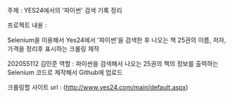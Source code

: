 주제 : YES24에서의 '파이썬' 검색 기록 정리

프로젝트 내용 :

Selenium을 이용해서 Yes24에서 '파이썬'을 검색한 후 나오는 책 25권의 이름, 저자, 가격을 정리후 표시하는 크롤링 제작

202055112 김민준 역할 : 파이썬을 검색해서 나오는 25권의 책의 정보를 출력하는 Selenium 코드르 제작해서 Github에 업로드


크롤링할 사이트 url : (http://www.yes24.com/main/default.aspx)
